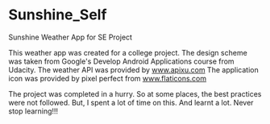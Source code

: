 # Sunshine_Self
Sunshine Weather App for SE Project

This weather app was created for a college project. 
The design scheme was taken from Google's Develop Android Applications course from Udacity. 
The weather API was provided by www.apixu.com
The application icon was provided by pixel perfect from www.flaticons.com

The project was completed in a hurry. So at some places, the best practices were not followed. But, I spent a lot of time on this. And learnt a lot. Never stop learning!!!
